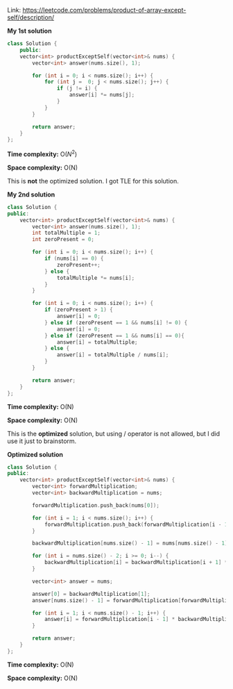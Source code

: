 Link: https://leetcode.com/problems/product-of-array-except-self/description/

**My 1st solution**

```cpp
class Solution {
    public:
    vector<int> productExceptSelf(vector<int>& nums) {
        vector<int> answer(nums.size(), 1);

        for (int i = 0; i < nums.size(); i++) {
            for (int j =  0; j < nums.size(); j++) {
                if (j != i) {
                    answer[i] *= nums[j];
                }
            }
        }

        return answer;
    }
};
```

**Time complexity:** O($N^{2}$)

**Space complexity:** O(N)

This is **not** the optimized solution. I got TLE for this solution.

**My 2nd solution**

```cpp
class Solution {
public:
    vector<int> productExceptSelf(vector<int>& nums) {
        vector<int> answer(nums.size(), 1);
        int totalMultiple = 1;
        int zeroPresent = 0;

        for (int i = 0; i < nums.size(); i++) {
            if (nums[i] == 0) {
                zeroPresent++;
            } else {
                totalMultiple *= nums[i];
            }
        }

        for (int i = 0; i < nums.size(); i++) {
            if (zeroPresent > 1) {
                answer[i] = 0;
            } else if (zeroPresent == 1 && nums[i] != 0) {
                answer[i] = 0;
            } else if (zeroPresent == 1 && nums[i] == 0){
                answer[i] = totalMultiple;
            } else {
                answer[i] = totalMultiple / nums[i];
            }
        }

        return answer;
    }
};
```

**Time complexity:** O(N)

**Space complexity:** O(N)

This is the **optimized** solution, but using / operator is not allowed, but I did use it just to brainstorm.

**Optimized solution**

```cpp
class Solution {
public:
    vector<int> productExceptSelf(vector<int>& nums) {
        vector<int> forwardMultiplication;
        vector<int> backwardMultiplication = nums;

        forwardMultiplication.push_back(nums[0]);

        for (int i = 1; i < nums.size(); i++) {
            forwardMultiplication.push_back(forwardMultiplication[i - 1] * nums[i]);
        }

        backwardMultiplication[nums.size() - 1] = nums[nums.size() - 1];

        for (int i = nums.size() - 2; i >= 0; i--) {
            backwardMultiplication[i] = backwardMultiplication[i + 1] * nums[i];
        }

        vector<int> answer = nums;

        answer[0] = backwardMultiplication[1];
        answer[nums.size() - 1] = forwardMultiplication[forwardMultiplication.size() - 2]; 

        for (int i = 1; i < nums.size() - 1; i++) {
            answer[i] = forwardMultiplication[i - 1] * backwardMultiplication[i + 1];
        }

        return answer;
    }
};
```

**Time complexity:** O(N)

**Space complexity:** O(N)